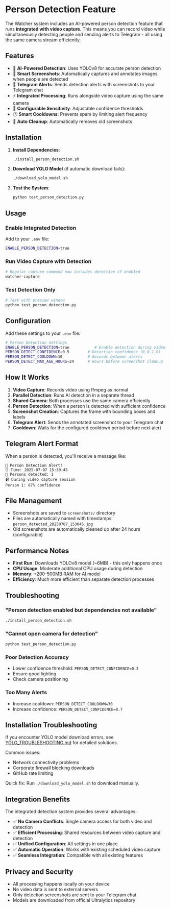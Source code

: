 # Person Detection Feature

The Watcher system includes an AI-powered person detection feature that runs **integrated with video capture**. This means you can record video while simultaneously detecting people and sending alerts to Telegram - all using the same camera stream efficiently.

## Features

- 🤖 **AI-Powered Detection**: Uses YOLOv8 for accurate person detection
- 📸 **Smart Screenshots**: Automatically captures and annotates images when people are detected
- 📱 **Telegram Alerts**: Sends detection alerts with screenshots to your Telegram chat
- ⚡ **Integrated Processing**: Runs alongside video capture using the same camera
- 🎯 **Configurable Sensitivity**: Adjustable confidence thresholds
- 🕐 **Smart Cooldowns**: Prevents spam by limiting alert frequency
- 🧹 **Auto Cleanup**: Automatically removes old screenshots

## Installation

1. **Install Dependencies**:
   ```bash
   ./install_person_detection.sh
   ```

2. **Download YOLO Model** (if automatic download fails):
   ```bash
   ./download_yolo_model.sh
   ```

3. **Test the System**:
   ```bash
   python test_person_detection.py
   ```

## Usage

### Enable Integrated Detection
Add to your `.env` file:
```bash
ENABLE_PERSON_DETECTION=true
```

### Run Video Capture with Detection
```bash
# Regular capture command now includes detection if enabled
watcher-capture
```

### Test Detection Only
```bash
# Test with preview window
python test_person_detection.py
```

## Configuration

Add these settings to your `.env` file:

```bash
# Person Detection Settings
ENABLE_PERSON_DETECTION=true           # Enable detection during video capture
PERSON_DETECT_CONFIDENCE=0.5        # Detection confidence (0.0-1.0)
PERSON_DETECT_COOLDOWN=10           # Seconds between alerts
PERSON_DETECT_MAX_AGE_HOURS=24      # Hours before screenshot cleanup
```

## How It Works

1. **Video Capture**: Records video using ffmpeg as normal
2. **Parallel Detection**: Runs AI detection in a separate thread
3. **Shared Camera**: Both processes use the same camera efficiently
4. **Person Detection**: When a person is detected with sufficient confidence
5. **Screenshot Creation**: Captures the frame with bounding boxes and labels
6. **Telegram Alert**: Sends the annotated screenshot to your Telegram chat
7. **Cooldown**: Waits for the configured cooldown period before next alert

## Telegram Alert Format

When a person is detected, you'll receive a message like:

```
🚨 Person Detection Alert!
⏰ Time: 2025-07-07 15:30:45
👥 Persons detected: 1
📹 During video capture session
Person 1: 87% confidence
```

## File Management

- Screenshots are saved to `screenshots/` directory
- Files are automatically named with timestamps: `person_detected_20250707_153045.jpg`
- Old screenshots are automatically cleaned up after 24 hours (configurable)

## Performance Notes

- **First Run**: Downloads YOLOv8 model (~6MB) - this only happens once
- **CPU Usage**: Moderate additional CPU usage during detection
- **Memory**: +200-500MB RAM for AI model
- **Efficiency**: Much more efficient than separate detection processes

## Troubleshooting

### "Person detection enabled but dependencies not available"
```bash
./install_person_detection.sh
```

### "Cannot open camera for detection"
```bash
python test_person_detection.py
```

### Poor Detection Accuracy
- Lower confidence threshold: `PERSON_DETECT_CONFIDENCE=0.3`
- Ensure good lighting
- Check camera positioning

### Too Many Alerts
- Increase cooldown: `PERSON_DETECT_COOLDOWN=30`
- Increase confidence: `PERSON_DETECT_CONFIDENCE=0.7`

## Installation Troubleshooting

If you encounter YOLO model download errors, see [YOLO_TROUBLESHOOTING.md](YOLO_TROUBLESHOOTING.md) for detailed solutions.

Common issues:
- Network connectivity problems
- Corporate firewall blocking downloads
- GitHub rate limiting

Quick fix: Run `./download_yolo_model.sh` to download manually.

## Integration Benefits

The integrated detection system provides several advantages:

- ✅ **No Camera Conflicts**: Single camera access for both video and detection
- ✅ **Efficient Processing**: Shared resources between video capture and detection
- ✅ **Unified Configuration**: All settings in one place
- ✅ **Automatic Operation**: Works with existing scheduled video capture
- ✅ **Seamless Integration**: Compatible with all existing features

## Privacy and Security

- All processing happens locally on your device
- No video data is sent to external servers
- Only detection screenshots are sent to your Telegram chat
- Models are downloaded from official Ultralytics repository
